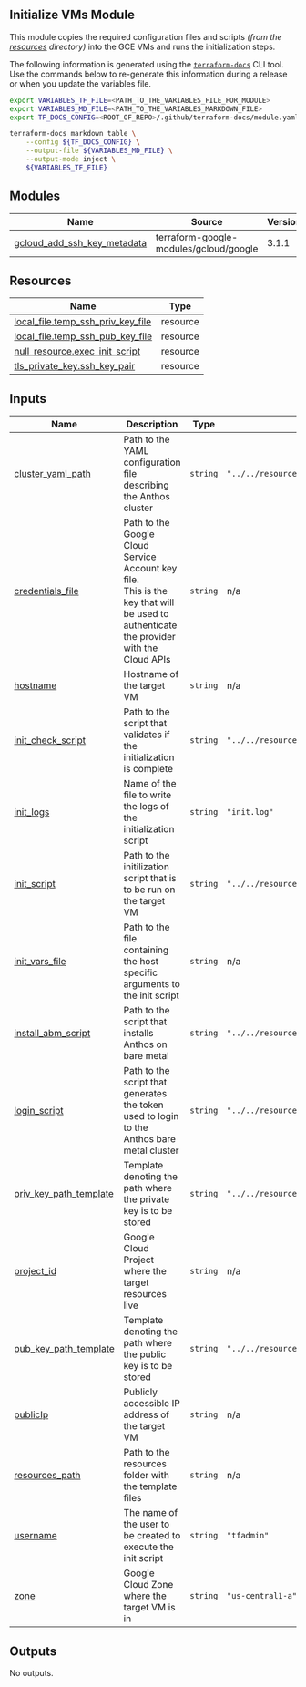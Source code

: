 ## Initialize VMs Module

This module copies the required configuration files and scripts _(from the [resources](/anthos-bm-gcp-terraform/resources) directory)_ into the GCE VMs and runs the
initialization steps.

The following information is generated using the
[`terraform-docs`](https://github.com/terraform-docs/terraform-docs)
CLI tool. Use the commands below to re-generate this information during a
release or when you update the variables file.

```sh
export VARIABLES_TF_FILE=<PATH_TO_THE_VARIABLES_FILE_FOR_MODULE>
export VARIABLES_MD_FILE=<PATH_TO_THE_VARIABLES_MARKDOWN_FILE>
export TF_DOCS_CONFIG=<ROOT_OF_REPO>/.github/terraform-docs/module.yaml

terraform-docs markdown table \
    --config ${TF_DOCS_CONFIG} \
    --output-file ${VARIABLES_MD_FILE} \
    --output-mode inject \
    ${VARIABLES_TF_FILE}
```

<!-- BEGIN_TF_DOCS -->
## Modules

| Name | Source | Version |
|------|--------|---------|
| <a name="module_gcloud_add_ssh_key_metadata"></a> [gcloud\_add\_ssh\_key\_metadata](#module\_gcloud\_add\_ssh\_key\_metadata) | terraform-google-modules/gcloud/google | 3.1.1 |

## Resources

| Name | Type |
|------|------|
| [local_file.temp_ssh_priv_key_file](https://registry.terraform.io/providers/hashicorp/local/latest/docs/resources/file) | resource |
| [local_file.temp_ssh_pub_key_file](https://registry.terraform.io/providers/hashicorp/local/latest/docs/resources/file) | resource |
| [null_resource.exec_init_script](https://registry.terraform.io/providers/hashicorp/null/latest/docs/resources/resource) | resource |
| [tls_private_key.ssh_key_pair](https://registry.terraform.io/providers/hashicorp/tls/latest/docs/resources/private_key) | resource |

## Inputs

| Name | Description | Type | Default | Required |
|------|-------------|------|---------|:--------:|
| <a name="input_cluster_yaml_path"></a> [cluster\_yaml\_path](#input\_cluster\_yaml\_path) | Path to the YAML configuration file describing the Anthos cluster | `string` | `"../../resources/.cluster1.yaml"` | no |
| <a name="input_credentials_file"></a> [credentials\_file](#input\_credentials\_file) | Path to the Google Cloud Service Account key file.<br>    This is the key that will be used to authenticate the provider with the Cloud APIs | `string` | n/a | yes |
| <a name="input_hostname"></a> [hostname](#input\_hostname) | Hostname of the target VM | `string` | n/a | yes |
| <a name="input_init_check_script"></a> [init\_check\_script](#input\_init\_check\_script) | Path to the script that validates if the initialization is complete | `string` | `"../../resources/run_initialization_checks.sh"` | no |
| <a name="input_init_logs"></a> [init\_logs](#input\_init\_logs) | Name of the file to write the logs of the initialization script | `string` | `"init.log"` | no |
| <a name="input_init_script"></a> [init\_script](#input\_init\_script) | Path to the initilization script that is to be run on the target VM | `string` | `"../../resources/init_vm.sh"` | no |
| <a name="input_init_vars_file"></a> [init\_vars\_file](#input\_init\_vars\_file) | Path to the file containing the host specific arguments to the init script | `string` | n/a | yes |
| <a name="input_install_abm_script"></a> [install\_abm\_script](#input\_install\_abm\_script) | Path to the script that installs Anthos on bare metal | `string` | `"../../resources/install_abm.sh"` | no |
| <a name="input_login_script"></a> [login\_script](#input\_login\_script) | Path to the script that generates the token used to login to the Anthos bare metal cluster | `string` | `"../../resources/login.sh"` | no |
| <a name="input_priv_key_path_template"></a> [priv\_key\_path\_template](#input\_priv\_key\_path\_template) | Template denoting the path where the private key is to be stored | `string` | `"../../resources/.ssh-key-%s.priv"` | no |
| <a name="input_project_id"></a> [project\_id](#input\_project\_id) | Google Cloud Project where the target resources live | `string` | n/a | yes |
| <a name="input_pub_key_path_template"></a> [pub\_key\_path\_template](#input\_pub\_key\_path\_template) | Template denoting the path where the public key is to be stored | `string` | `"../../resources/.ssh-key-%s.pub"` | no |
| <a name="input_publicIp"></a> [publicIp](#input\_publicIp) | Publicly accessible IP address of the target VM | `string` | n/a | yes |
| <a name="input_resources_path"></a> [resources\_path](#input\_resources\_path) | Path to the resources folder with the template files | `string` | n/a | yes |
| <a name="input_username"></a> [username](#input\_username) | The name of the user to be created to execute the init script | `string` | `"tfadmin"` | no |
| <a name="input_zone"></a> [zone](#input\_zone) | Google Cloud Zone where the target VM is in | `string` | `"us-central1-a"` | no |

## Outputs

No outputs.
<!-- END_TF_DOCS -->
